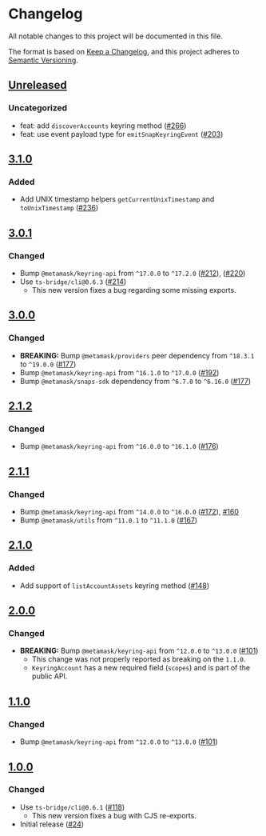 # Changelog

All notable changes to this project will be documented in this file.

The format is based on [Keep a Changelog](https://keepachangelog.com/en/1.0.0/),
and this project adheres to [Semantic Versioning](https://semver.org/spec/v2.0.0.html).

## [Unreleased]

### Uncategorized

- feat: add `discoverAccounts` keyring method ([#266](https://github.com/MetaMask/accounts/pull/266))
- feat: use event payload type for `emitSnapKeyringEvent` ([#203](https://github.com/MetaMask/accounts/pull/203))

## [3.1.0]

### Added

- Add UNIX timestamp helpers `getCurrentUnixTimestamp` and `toUnixTimestamp` ([#236](https://github.com/MetaMask/accounts/pull/236))

## [3.0.1]

### Changed

- Bump `@metamask/keyring-api` from `^17.0.0` to `^17.2.0` ([#212](https://github.com/MetaMask/accounts/pull/212)), ([#220](https://github.com/MetaMask/accounts/pull/220))
- Use `ts-bridge/cli@0.6.3` ([#214](https://github.com/MetaMask/accounts/pull/214))
  - This new version fixes a bug regarding some missing exports.

## [3.0.0]

### Changed

- **BREAKING:** Bump `@metamask/providers` peer dependency from `^18.3.1` to `^19.0.0` ([#177](https://github.com/MetaMask/accounts/pull/177))
- Bump `@metamask/keyring-api` from `^16.1.0` to `^17.0.0` ([#192](https://github.com/MetaMask/accounts/pull/192))
- Bump `@metamask/snaps-sdk` dependency from `^6.7.0` to `^6.16.0` ([#177](https://github.com/MetaMask/accounts/pull/177))

## [2.1.2]

### Changed

- Bump `@metamask/keyring-api` from `^16.0.0` to `^16.1.0` ([#176](https://github.com/MetaMask/accounts/pull/176))

## [2.1.1]

### Changed

- Bump `@metamask/keyring-api` from `^14.0.0` to `^16.0.0` ([#172](https://github.com/MetaMask/accounts/pull/172)), [#160](https://github.com/MetaMask/accounts/pull/160)
- Bump `@metamask/utils` from `^11.0.1` to `^11.1.0` ([#167](https://github.com/MetaMask/accounts/pull/167))

## [2.1.0]

### Added

- Add support of `listAccountAssets` keyring method ([#148](https://github.com/MetaMask/accounts/pull/148))

## [2.0.0]

### Changed

- **BREAKING:** Bump `@metamask/keyring-api` from `^12.0.0` to `^13.0.0` ([#101](https://github.com/MetaMask/accounts/pull/101))
  - This change was not properly reported as breaking on the `1.1.0`.
  - `KeyringAccount` has a new required field (`scopes`) and is part of the public API.

## [1.1.0]

### Changed

- Bump `@metamask/keyring-api` from `^12.0.0` to `^13.0.0` ([#101](https://github.com/MetaMask/accounts/pull/101))

## [1.0.0]

### Changed

- Use `ts-bridge/cli@0.6.1` ([#118](https://github.com/MetaMask/accounts/pull/118))
  - This new version fixes a bug with CJS re-exports.
- Initial release ([#24](https://github.com/MetaMask/accounts/pull/24))

[Unreleased]: https://github.com/MetaMask/accounts/compare/@metamask/keyring-snap-sdk@3.1.0...HEAD
[3.1.0]: https://github.com/MetaMask/accounts/compare/@metamask/keyring-snap-sdk@3.0.1...@metamask/keyring-snap-sdk@3.1.0
[3.0.1]: https://github.com/MetaMask/accounts/compare/@metamask/keyring-snap-sdk@3.0.0...@metamask/keyring-snap-sdk@3.0.1
[3.0.0]: https://github.com/MetaMask/accounts/compare/@metamask/keyring-snap-sdk@2.1.2...@metamask/keyring-snap-sdk@3.0.0
[2.1.2]: https://github.com/MetaMask/accounts/compare/@metamask/keyring-snap-sdk@2.1.1...@metamask/keyring-snap-sdk@2.1.2
[2.1.1]: https://github.com/MetaMask/accounts/compare/@metamask/keyring-snap-sdk@2.1.0...@metamask/keyring-snap-sdk@2.1.1
[2.1.0]: https://github.com/MetaMask/accounts/compare/@metamask/keyring-snap-sdk@2.0.0...@metamask/keyring-snap-sdk@2.1.0
[2.0.0]: https://github.com/MetaMask/accounts/compare/@metamask/keyring-snap-sdk@1.1.0...@metamask/keyring-snap-sdk@2.0.0
[1.1.0]: https://github.com/MetaMask/accounts/compare/@metamask/keyring-snap-sdk@1.0.0...@metamask/keyring-snap-sdk@1.1.0
[1.0.0]: https://github.com/MetaMask/accounts/releases/tag/@metamask/keyring-snap-sdk@1.0.0
